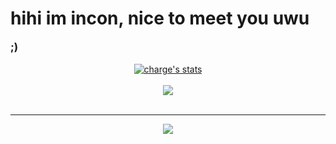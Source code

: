 # hihi im incon, nice to meet you uwu
<div style='font-size:1.2em'>
	<b>;)</b>
	<br>

</div>

<br>

<center>
<a href="https://github.com/Phew">
  <img align="center" src="https://github-readme-stats.vercel.app/api?username=Phew&show_icons=true&include_all_commits=true&show_icons=true&title_color=fff&icon_color=79ff97&text_color=9f9f9f&bg_color=151515" alt="charge's stats" />
</a>
<br><br>
<a href="https://github.com/Phew?tab=repositories">
  <img align="center" src="https://github-readme-stats.vercel.app/api/top-langs/?username=Phew&langs_count=8&layout=compact&show_icons=true&title_color=fff&icon_color=79ff97&text_color=9f9f9f&bg_color=151515" />
</a>
<br>
<br>
<hr>

<img src="https://komarev.com/ghpvc/?username=Phew&style=flat-square">

</center>
